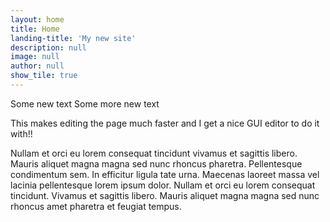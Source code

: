 ```yaml
---
layout: home
title: Home
landing-title: 'My new site'
description: null
image: null
author: null
show_tile: true
---
```

 
Some new text Some more new text

This makes editing the page much faster and I get a nice GUI editor to do it with!!

Nullam et orci eu lorem consequat tincidunt vivamus et sagittis libero. Mauris aliquet magna magna sed nunc rhoncus pharetra. Pellentesque condimentum sem. In efficitur ligula tate urna. Maecenas laoreet massa vel lacinia pellentesque lorem ipsum dolor. Nullam et orci eu lorem consequat tincidunt. Vivamus et sagittis libero. Mauris aliquet magna magna sed nunc rhoncus amet pharetra et feugiat tempus.
